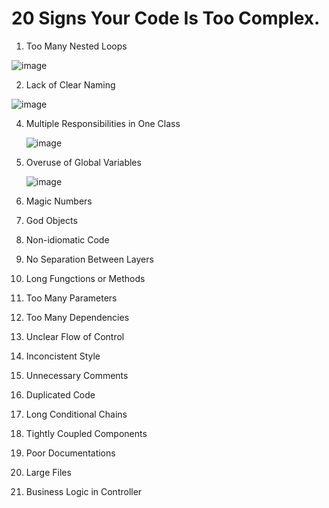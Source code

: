 # 20 Signs Your Code Is Too Complex.

1. Too Many Nested Loops

![image](https://github.com/user-attachments/assets/da72e6f2-5046-4d4a-8d62-678007e11fb3)


2. Lack of Clear Naming

  ![image](https://github.com/user-attachments/assets/70e75431-43c2-4254-b213-88270cc94204)


4. Multiple Responsibilities in One Class

   ![image](https://github.com/user-attachments/assets/f41e0449-7243-4d12-ab7a-c15b13335ba1)


6. Overuse of Global Variables

   ![image](https://github.com/user-attachments/assets/eef4f9a4-7bf6-45d6-831c-b7738620c2d7)


8. Magic Numbers

9. God Objects

10. Non-idiomatic Code 

11. No Separation Between Layers 

12. Long Fungctions or Methods

13. Too Many Parameters 

14. Too Many Dependencies

15. Unclear Flow of Control 

16. Inconcistent Style

17. Unnecessary Comments

18. Duplicated  Code 

19. Long Conditional Chains 

20. Tightly Coupled Components

21. Poor Documentations 

22. Large Files

23. Business Logic in Controller 

